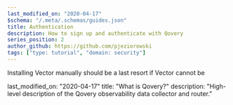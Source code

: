 ```yaml
---
last_modified_on: "2020-04-17"
$schema: "/.meta/.schemas/guides.json"
title: Authentication
description: How to sign up and authenticate with Qovery
series_position: 2
author_github: https://github.com/pjeziorowski
tags: ["type: tutorial", "domain: security"]
---
```

Installing Vector manually should be a last resort if Vector cannot be


last_modified_on: "2020-04-17"
title: "What is Qovery?"
description: "High-level description of the Qovery observability data collector and router."



